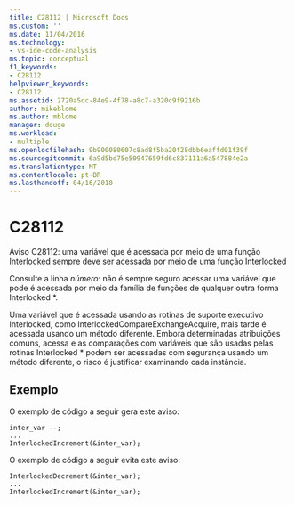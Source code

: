 ```yaml
---
title: C28112 | Microsoft Docs
ms.custom: ''
ms.date: 11/04/2016
ms.technology:
- vs-ide-code-analysis
ms.topic: conceptual
f1_keywords:
- C28112
helpviewer_keywords:
- C28112
ms.assetid: 2720a5dc-84e9-4f78-a8c7-a320c9f9216b
author: mikeblome
ms.author: mblome
manager: douge
ms.workload:
- multiple
ms.openlocfilehash: 9b900080607c8ad8f5ba20f28dbb6eaffd01f39f
ms.sourcegitcommit: 6a9d5bd75e50947659fd6c837111a6a547884e2a
ms.translationtype: MT
ms.contentlocale: pt-BR
ms.lasthandoff: 04/16/2018
---
```

# <a name="c28112"></a>C28112
Aviso C28112: uma variável que é acessada por meio de uma função Interlocked sempre deve ser acessada por meio de uma função Interlocked  
  
 Consulte a linha *número*: não é sempre seguro acessar uma variável que pode é acessada por meio da família de funções de qualquer outra forma Interlocked *.  
  
 Uma variável que é acessada usando as rotinas de suporte executivo Interlocked, como InterlockedCompareExchangeAcquire, mais tarde é acessada usando um método diferente. Embora determinadas atribuições comuns, acessa e as comparações com variáveis que são usadas pelas rotinas Interlocked * podem ser acessadas com segurança usando um método diferente, o risco é justificar examinando cada instância.  
  
## <a name="example"></a>Exemplo  
 O exemplo de código a seguir gera este aviso:  
  
```  
inter_var --;  
...  
InterlockedIncrement(&inter_var);  
```  
  
 O exemplo de código a seguir evita este aviso:  
  
```  
InterlockedDecrement(&inter_var);  
...  
InterlockedIncrement(&inter_var);  
```